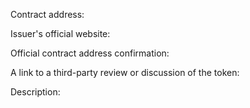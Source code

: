 <!--
This is a token listing request template. Please follow it if you are requesting a token listing.
Token listing guide: https://www.reddit.com/user/somidax/comments/86fv4h/how_to_get_an_erc20223_token_listed_on_coinestate/
Got questions? Join twitter chat: https://twiter.com/somidax
-->

Contract address:

Issuer's official website:

Official contract address confirmation:
<!-- Contract address confirmation MUST be linked from the official website and MUST be visible publicly. It CANNOT be an Etherscan.io link. If the confirmation is not visible immediately, include an explanation of how to find it. -->

A link to a third-party review or discussion of the token:
<!-- Reviews must come from a well-trusted third party. BitcoinTalk.org threads are acceptable, if they have significant community discussion of the project/token. Must not be project's Telegram or other social channel. -->


Description:


<!-- If you are not requesting to list a token, feel free to delete this template -->
